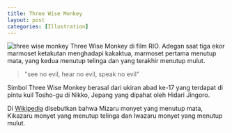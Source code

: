 ```yaml
---
title: Three Wise Monkey
layout: post
categories: [Illustration]
---
```


<img class="gambar" alt="three wise monkey" src="https://lh5.googleusercontent.com/-SvcpdQ8GRCc/Ti2mJt5BnjI/AAAAAAAAAJQ/nAnU8k09ujQ/marmoset2.png">
Three Wise Monkey di film RIO. Adegan saat tiga ekor marmoset ketakutan menghadapi kakaktua, marmoset pertama menutup mata, yang kedua menutup telinga dan yang terakhir menutup mulut.

>"see no evil, hear no evil, speak no evil"

Simbol Three Wise Monkey berasal dari ukiran abad ke-17 yang terdapat di pintu kuil Tosho-gu di Nikko, Jepang yang dipahat oleh Hidari Jingoro.

Di [Wikipedia](http://en.wikipedia.org/wiki/Three_wise_monkeys) disebutkan bahwa Mizaru monyet yang menutup mata, Kikazaru monyet yang menutup telinga dan Iwazaru monyet yang menutup mulut.
